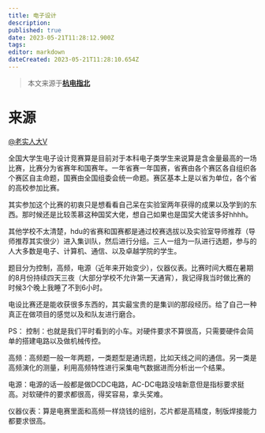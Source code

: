 ```yaml
---
title: 电子设计
description: 
published: true
date: 2023-05-21T11:28:12.900Z
tags: 
editor: markdown
dateCreated: 2023-05-21T11:28:10.654Z
---
```


> 本文来源于[**杭电指北**](https://www.yuque.com/hduer/guide)

# 来源

[@老实人大V](https://www.zhihu.com/people/5deb92f4332ca4bed9388a13fb88fcfc)

全国大学生电子设计竞赛算是目前对于本科电子类学生来说算是含金量最高的一场比赛，比赛分为省赛年和国赛年。一年省赛一年国赛，省赛由各个赛区各自组织各个赛区自主命题，国赛由全国组委会统一命题。赛区基本上是以省为单位，各个省的高校参加比赛。

其实参加这个比赛的初衷只是想看看自己呆在实验室两年获得的成果以及学到的东西。那时候还是比较羡慕这种国奖大佬，想自己如果也是国奖大佬该多好hhhh。

其他学校不太清楚，hdu的省赛和国赛都是通过校赛选拔以及实验室导师推荐（导师推荐其实很少）进入集训队，然后进行分组。三人一组为一队进行选题，参与的人大多数是电子、计算机、通信、以及卓越学院的学生。

题目分为控制，高频，电源（近年来开始变少），仪器仪表。比赛时间大概在暑期的8月份持续四天三夜（大部分学校不允许第一天通宵），我记得我当时做比赛的时候3个晚上我睡了不到6小时。

电设比赛还是能收获很多东西的，其实最宝贵的是集训的那段经历。给了自己一种真正在做项目的感觉以及和队友进行磨合。

PS： 控制：也就是我们平时看到的小车。对硬件要求不算很高，只需要硬件会简单的搭建电路以及做机械传控。

高频：高频题一般一年两题，一类题型是通讯题，比如天线之间的通信。另一类是高频演化的测量，利用高频特性进行采集电气数据进而分析出一个结果。

电源：电源的话一般都是做DCDC电路，AC-DC电路没啥新意但是指标要求挺高。对软硬件的要求都很高，得奖容易，拿头奖难。

仪器仪表：算是电赛里面和高频一样烧钱的组别，芯片都是高精度，制版焊接能力都要求很高。
